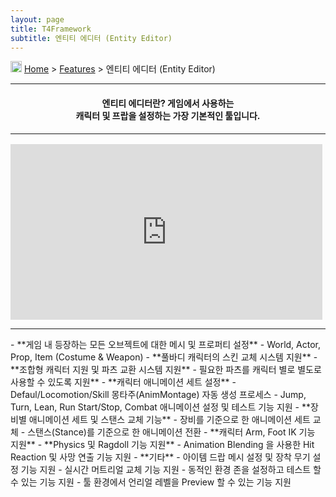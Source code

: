 ```yaml
---
layout: page
title: T4Framework
subtitle: 엔티티 에디터 (Entity Editor)
---
```

<img src="https://t4framework.com/img/Folders2.png" width="18px" height="18px"> [Home](https://t4framework.com/index) > [Features](https://t4framework.com/T4Framework_Features) > 엔티티 에디터 (Entity Editor)
<style> .embed-container { position: relative; padding-bottom: 56.25%; height: 0; overflow: hidden; max-width: 100%; } .embed-container iframe, .embed-container object, .embed-container embed { position: absolute; top: 1%; left: 0%; width: 99%; height: 99%; } </style>
<hr />
<center>
    <h4>
        엔티티 에디터란? 게임에서 사용하는<br />
        캐릭터 및 프랍을 설정하는 가장 기본적인 툴입니다.
    </h4>
</center>
<hr />
<div class='embed-container'><iframe src='https://www.youtube.com/embed/EKyMbS8H5q4' frameborder='0' allowfullscreen></iframe></div>
<hr />
- **게임 내 등장하는 모든 오브젝트에 대한 메시 및 프로퍼티 설정**
  - World, Actor, Prop, Item (Costume & Weapon)
- **풀바디 캐릭터의 스킨 교체 시스템 지원**
- **조합형 캐릭터 지원 및 파츠 교환 시스템 지원**
  - 필요한 파츠를 캐릭터 별로 별도로 사용할 수 있도록 지원**
- **캐릭터 애니메이션 세트 설정**
  - Defaul/Locomotion/Skill 몽타주(AnimMontage) 자동 생성 프로세스
  - Jump, Turn, Lean, Run Start/Stop, Combat 애니메이션 설정 및 테스트 기능 지원
- **장비별 애니메이션 세트 및 스탠스 교체 기능**
  - 장비를 기준으로 한 애니메이션 세트 교체
  - 스탠스(Stance)를 기준으로 한 애니메이션 전환
- **캐릭터 Arm, Foot IK 기능 지원**
- **Physics 및 Ragdoll 기능 지원**
  - Animation Blending 을 사용한 Hit Reaction 및 사망 연출 기능 지원
- **기타**
  - 아이템 드랍 메시 설정 및 장착 무기 설정 기능 지원
  - 실시간 머트리얼 교체 기능 지원
  - 동적인 환경 존을 설정하고 테스트 할 수 있는 기능 지원
  - 툴 환경에서 언리얼 레벨을 Preview 할 수 있는 기능 지원
<br>